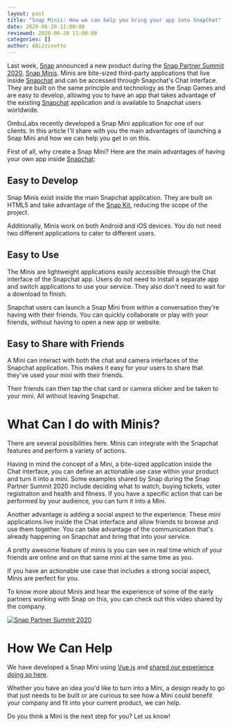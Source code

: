 ```yaml
---
layout: post
title: "Snap Minis: How we can help you bring your app into SnapChat"
date: 2020-06-20 11:00:00
reviewed: 2020-06-20 11:00:00
categories: []
author: ABizzinotto
---
```


Last week, [Snap](https://www.snap.com) announced a new product during the [Snap Partner Summit 2020](https://www.youtube.com/watch?v=BfvubHha69k), [Snap Minis](https://minis.snapchat.com/). Minis are bite-sized third-party applications that live inside [Snapchat](https://www.snapchat.com/) and can be accessed through Snapchat's Chat interface. They are built on the same principle and technology as the Snap Games and are easy to develop, allowing you to have an app that takes advantage of the existing [Snapchat](https://www.snapchat.com/) application and is available to Snapchat users worldwide.

OmbuLabs recently developed a Snap Mini application for one of our clients. In this article I'll share with you the main advantages of launching a Snap Mini and how we can help you get in on this.

<!--more-->

First of all, why create a Snap Mini? Here are the main advantages of having your own app inside [Snapchat](https://www.snapchat.com/):

## Easy to Develop
Snap Minis exist inside the main Snapchat application. They are built on HTML5 and take advantage of the [Snap Kit](https://kit.snapchat.com/), reducing the scope of the project.

Additionally, Minis work on both Android and iOS devices. You do not need two different applications to cater to different users.

## Easy to Use
The Minis are lightweight applications easily accessible through the Chat interface of the Snapchat app. Users do not need to install a separate app and switch applications to use your service. They also don't need to wait for a download to finish.

Snapchat users can launch a Snap Mini from within a conversation they're having with their friends. You can quickly collaborate or play with your friends, without having to open a new app or website.

## Easy to Share with Friends
A Mini can interact with both the chat and camera interfaces of the Snapchat application. This makes it easy for your users to share that they've used your mini with their friends.

Their friends can then tap the chat card or camera sticker and be taken to your mini. All without leaving Snapchat.

# What Can I do with Minis?

There are several possibilities here. Minis can integrate with the Snapchat features and perform a variety of actions.

Having in mind the concept of a Mini, a bite-sized application inside the Chat interface, you can define an actionable use case within your product and turn it into a mini. Some examples shared by Snap during the Snap Partner Summit 2020 include deciding what to watch, buying tickets, voter registration and health and fitness. If you have a specific action that can be performed by your audience, you can turn it into a Mini.

Another advantage is adding a social aspect to the experience. These mini applications live inside the Chat interface and allow friends to browse and use them together. You can take advantage of the communication that's already happening on Snapchat and bring that into your service.

A pretty awesome feature of minis is you can see in real time which of your friends are online and on that same mini at the same time as you.

If you have an actionable use case that includes a strong social aspect, Minis are perfect for you.

To know more about Minis and hear the experience of some of the early partners working with Snap on this, you can check out this video shared by the company.

[![Snap Partner Summit 2020](http://img.youtube.com/vi/ZoKlrgyKH0Y/0.jpg)](https://www.youtube.com/watch?v=ZoKlrgyKH0Y "Snap Partner Summit 2020")

# How We Can Help

We have developed a Snap Mini using [Vue.js](https://vuejs.org) and [shared our experience doing so here](link-to-ariels-article).

Whether you have an idea you'd like to turn into a Mini, a design ready to go that just needs to be built or are curious to see how a Mini could benefit your company and fit into your current product, we can help.

Do you think a Mini is the next step for you? Let us know!
